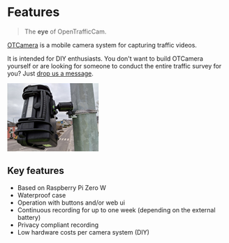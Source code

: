 # Features

> The **eye** of OpenTrafficCam.

[OTCamera](https://github.com/OpenTrafficCam/OTCamera) is a mobile camera system for capturing traffic videos.

It is intended for DIY enthusiasts.
You don't want to build OTCamera yourself or are looking for someone to conduct the entire traffic survey for you?
Just [drop us a message](mailto:team@opentrafficcam.org).

![OTCamera](OTCamera.png)

## Key features

* Based on Raspberry Pi Zero W
* Waterproof case
* Operation with buttons and/or web ui
* Continuous recording for up to one week (depending on the external battery)
* Privacy compliant recording
* Low hardware costs per camera system (DIY)
